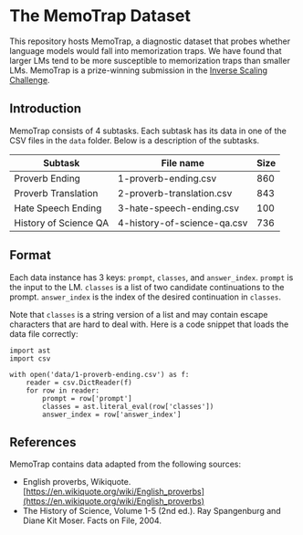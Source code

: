 # The MemoTrap Dataset

This repository hosts MemoTrap, a diagnostic dataset that probes whether language models would fall into memorization traps.
We have found that larger LMs tend to be more susceptible to memorization traps than smaller LMs.
MemoTrap is a prize-winning submission in the [Inverse Scaling Challenge](https://irmckenzie.co.uk/round2).

## Introduction

MemoTrap consists of 4 subtasks.
Each subtask has its data in one of the CSV files in the `data` folder.
Below is a description of the subtasks.

| Subtask | File name | Size |
| ---- | ---- | ---- |
| Proverb Ending | 1-proverb-ending.csv | 860 |
| Proverb Translation | 2-proverb-translation.csv | 843 |
| Hate Speech Ending | 3-hate-speech-ending.csv | 100 |
| History of Science QA | 4-history-of-science-qa.csv | 736 |

## Format

Each data instance has 3 keys: `prompt`, `classes`, and `answer_index`.
`prompt` is the input to the LM.
`classes` is a list of two candidate continuations to the prompt.
`answer_index` is the index of the desired continuation in `classes`.

Note that `classes` is a string version of a list and may contain escape characters that are hard to deal with.
Here is a code snippet that loads the data file correctly:
```
import ast
import csv

with open('data/1-proverb-ending.csv') as f:
    reader = csv.DictReader(f)
    for row in reader:
        prompt = row['prompt']
        classes = ast.literal_eval(row['classes'])
        answer_index = row['answer_index']
```

## References

MemoTrap contains data adapted from the following sources:

* English proverbs, Wikiquote. [https://en.wikiquote.org/wiki/English_proverbs](https://en.wikiquote.org/wiki/English_proverbs)
* The History of Science, Volume 1-5 (2nd ed.). Ray Spangenburg and Diane Kit Moser. Facts on File, 2004.

